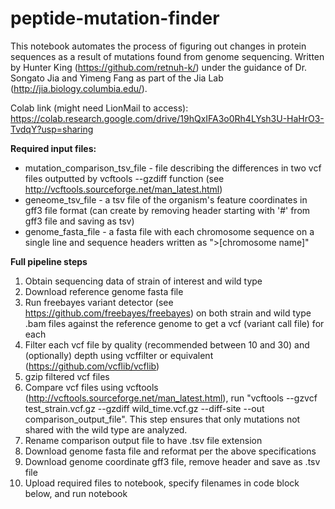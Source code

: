 # peptide-mutation-finder
This notebook automates the process of figuring out changes in protein sequences as a result of mutations found from genome sequencing. Written by Hunter King (https://github.com/retnuh-k/) under the guidance of Dr. Songato Jia and Yimeng Fang as part of the Jia Lab (http://jia.biology.columbia.edu/).

Colab link (might need LionMail to access): https://colab.research.google.com/drive/19hQxIFA3o0Rh4LYsh3U-HaHrO3-TvdqY?usp=sharing

**Required input files:**
*   mutation_comparison_tsv_file - file describing the differences in two vcf files outputted by vcftools --gzdiff function (see http://vcftools.sourceforge.net/man_latest.html)
*   geneome_tsv_file - a tsv file of the organism's feature coordinates in gff3 file format (can create by removing header starting with '#' from gff3 file and saving as tsv)
*   genome_fasta_file - a fasta file with each chromosome sequence on a single line and sequence headers written as ">[chromosome name]"

**Full pipeline steps**
1.   Obtain sequencing data of strain of interest and wild type
2.   Download reference genome fasta file
3.   Run freebayes variant detector (see https://github.com/freebayes/freebayes) on both strain and wild type .bam files against the reference genome to get a vcf (variant call file) for each
4.   Filter each vcf file by quality (recommended between 10 and 30) and (optionally) depth using vcffilter or equivalent (https://github.com/vcflib/vcflib)
5.   gzip filtered vcf files
6.   Compare vcf files using vcftools (http://vcftools.sourceforge.net/man_latest.html), run "vcftools --gzvcf test_strain.vcf.gz --gzdiff wild_time.vcf.gz --diff-site --out comparison_output_file". This step ensures that only mutations not shared with the wild type are analyzed.
7.   Rename comparison output file to have .tsv file extension
8.   Download genome fasta file and reformat per the above specifications
9.   Download genome coordinate gff3 file, remove header and save as .tsv file
10.  Upload required files to notebook, specify filenames in code block below, and run notebook 

